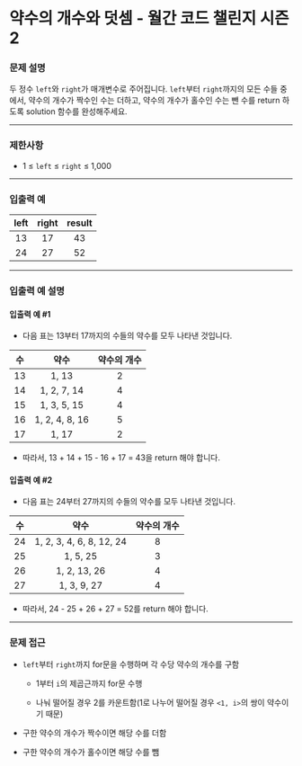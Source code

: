 # 약수의 개수와 덧셈 - 월간 코드 챌린지 시즌 2

### 문제 설명

두 정수 `left`와 `right`가 매개변수로 주어집니다. `left`부터 `right`까지의 모든 수들 중에서, 약수의 개수가 짝수인 수는 더하고, 약수의 개수가 홀수인 수는 뺀 수를 return 하도록 solution 함수를 완성해주세요.

---

### 제한사항

  - 1 ≤ `left` ≤ `right` ≤ 1,000

---

### 입출력 예

| left  | right | result |
| :---: | :---: | :----: |
|  13   |  17   |   43   |
|  24   |  27   |   52   |

---

### 입출력 예 설명

#### 입출력 예 #1

  - 다음 표는 13부터 17까지의 수들의 약수를 모두 나타낸 것입니다.

|  수   |      약수      | 약수의 개수 |
| :---: | :------------: | :---------: |
|  13   |     1, 13      |      2      |
|  14   |  1, 2, 7, 14   |      4      |
|  15   |  1, 3, 5, 15   |      4      |
|  16   | 1, 2, 4, 8, 16 |      5      |
|  17   |     1, 17      |      2      |

  - 따라서, 13 + 14 + 15 - 16 + 17 = 43을 return 해야 합니다.

#### 입출력 예 #2

  - 다음 표는 24부터 27까지의 수들의 약수를 모두 나타낸 것입니다.

|  수   |           약수           | 약수의 개수 |
| :---: | :----------------------: | :---------: |
|  24   | 1, 2, 3, 4, 6, 8, 12, 24 |      8      |
|  25   |         1, 5, 25         |      3      |
|  26   |       1, 2, 13, 26       |      4      |
|  27   |       1, 3, 9, 27        |      4      |

  - 따라서, 24 - 25 + 26 + 27 = 52를 return 해야 합니다.
 
---

### 문제 접근

  - `left`부터 `right`까지 for문을 수행하며 각 수당 약수의 개수를 구함

    - 1부터 `i`의 제곱근까지 for문 수행

    - 나눠 떨어질 경우 2를 카운트함(1로 나누어 떨어질 경우 `<1, i>`의 쌍이 약수이기 때문)

  - 구한 약수의 개수가 짝수이면 해당 수를 더함

  - 구한 약수의 개수가 홀수이면 해당 수를 뺌